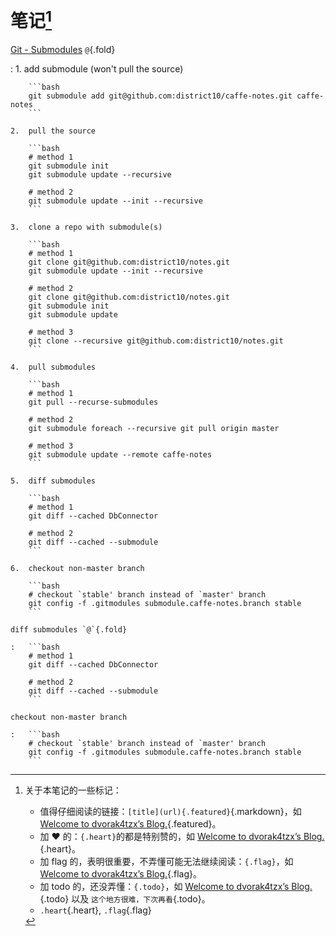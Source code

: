 # 笔记[^features]

[^features]: 关于本笔记的一些标记：

    -   值得仔细阅读的链接：`[title](url){.featured}`{.markdown}，如
        [Welcome to dvorak4tzx’s Blog.](http://tangzx.qiniudn.com){.featured}。
    -   加 ♥ 的：`{.heart}`的都是特别赞的，如
        [Welcome to dvorak4tzx’s Blog.](http://tangzx.qiniudn.com){.heart}。
    -   加 flag 的，表明很重要，不弄懂可能无法继续阅读：`{.flag}`，如
        [Welcome to dvorak4tzx’s Blog.](http://tangzx.qiniudn.com){.flag}。
    -   加 todo 的，还没弄懂：`{.todo}`，如
        [Welcome to dvorak4tzx’s Blog.](http://tangzx.qiniudn.com){.todo} 以及
        `这个地方很难，下次再看`{.todo}。
    -   `.heart`{.heart}, `.flag`{.flag}

[Git - Submodules](https://git-scm.com/book/en/v2/Git-Tools-Submodules) `@`{.fold}

:   1.  add submodule (won't pull the source)

        ```bash
        git submodule add git@github.com:district10/caffe-notes.git caffe-notes
        ```

    2.  pull the source

        ```bash
        # method 1
        git submodule init
        git submodule update --recursive

        # method 2
        git submodule update --init --recursive
        ```

    3.  clone a repo with submodule(s)

        ```bash
        # method 1
        git clone git@github.com:district10/notes.git
        git submodule update --init --recursive

        # method 2
        git clone git@github.com:district10/notes.git
        git submodule init
        git submodule update

        # method 3
        git clone --recursive git@github.com:district10/notes.git
        ```

    4.  pull submodules

        ```bash
        # method 1
        git pull --recurse-submodules

        # method 2
        git submodule foreach --recursive git pull origin master

        # method 3
        git submodule update --remote caffe-notes
        ```

    5.  diff submodules

        ```bash
        # method 1
        git diff --cached DbConnector

        # method 2
        git diff --cached --submodule
        ```

    6.  checkout non-master branch

        ```bash
        # checkout `stable' branch instead of `master' branch
        git config -f .gitmodules submodule.caffe-notes.branch stable
        ```

    diff submodules `@`{.fold}

    :   ```bash
        # method 1
        git diff --cached DbConnector

        # method 2
        git diff --cached --submodule
        ```

    checkout non-master branch

    :   ```bash
        # checkout `stable' branch instead of `master' branch
        git config -f .gitmodules submodule.caffe-notes.branch stable
        ```
